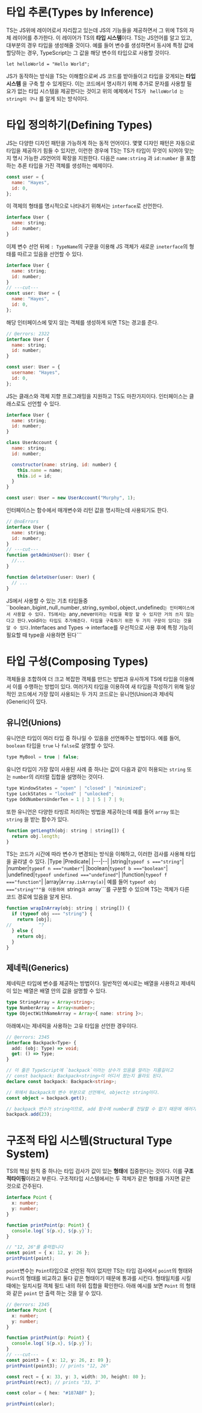 # 타입 추론(Types by Inference)

TS는 JS위에 레이어로서 자리잡고 있는데 JS의 기능들을 제공하면서 그 위에 TS의 자체 레이어를 추가한다.
이 레이어가 TS의 **타입 시스템**이다.
TS는 JS언어를 알고 있고, 대부분의 경우 타입을 생성해줄 것이다. 예를 들어 변수를 생성하면서 동시에 특정 값에 할당하는 경우, TypeScript는 그 값을 해당 변수의 타입으로 사용할 것이다.
```{.JAVASCRIPT}
let helloWorld = "Hello World";
```
JS가 동작하는 방식을 TS는 이해함으로써 JS 코드를 받아들이고 타입을 갖게되는 **타입 시스템** 을 구축 할 수 있게된다. 이는 코드에서 명시하기 위해 추가로 문자를 사용할 필요가 없는 타입 시스템을 제공한다는 것이고
위의 예제에서 TS가 ``` helloWorld 는 string이 구나``` 를 알게 되는 방식이다.

# 타입 정의하기(Defining Types)

JS는 다양한 디자인 패턴을 가능하게 하는 동적 언어이다. 몇몇 디자인 패턴은 자동으로 타입을 제공하기 힘들 수 있지만, 이런한 경우에 TS는 TS가 타입이 무엇이 되어야 맞는지 명시 가능한 JS언어의 확장을
지원한다.
다음은 ```name:string``` 과 ```id:number``` 을 포함하는 추론 타입을 가진 객체를 생성하는 예제이다.
```Javascript
const user = {
  name: "Hayes",
  id: 0,
};
```
이 객체의 형태를 명시적으로 나타내기 위해서는 ```interface```로 선언한다.
```Javascript
interface User {
  name: string;
  id: number;
}
```
이제 변수 선언 뒤에 ```: TypeName```의 구문을 이용해 JS 객체가 새로운 ```ineterface```의 형태를 따르고 있음을 선언할 수 있다.
```Javascript
interface User {
  name: string;
  id: number;
}
// ---cut---
const user: User = {
  name: "Hayes",
  id: 0,
};
```
해당 인터페이스에 맞지 않는 객체를 생성하게 되면 TS는 경고를 준다.
```Javascript
// @errors: 2322
interface User {
  name: string;
  id: number;
}

const user: User = {
  username: "Hayes",
  id: 0,
};
```
JS는 클래스와 객체 지향 프로그래밍을 지원하고 TS도 마찬가지이다. 
인터페이스는 클래스로도 선언할 수 있다.
```Javascript
interface User {
  name: string;
  id: number;
}

class UserAccount {
  name: string;
  id: number;

  constructor(name: string, id: number) {
    this.name = name;
    this.id = id;
  }
}

const user: User = new UserAccount("Murphy", 1);
```
인터페이스는 함수에서 매개변수와 리턴 값을 명시하는데 사용되기도 한다.
```Javascript
// @noErrors
interface User {
  name: string;
  id: number;
}
// ---cut---
function getAdminUser(): User {
  //...
}

function deleteUser(user: User) {
  // ...
}
```

JS에서 사용할 수 있는 기초 타입들중 ``boolean```,```bigint```,```null```,```number```,```string```,```symbol```,```object```,```undefined```는 인터페이스에서 사용할 수 있다.
TS에서는 ```any```,```never``` 이라는 타입을 확장 할 수 있지만 거의 쓰지 않는다고 한다. ```void``` 라는 타입도 추가해준다.
타입을 구축하기 위한 두 가지 구문이 있다는 것을 알 수 있다.
```Interfaces and Types -> interface를 우선적으로 사용 후에 특정 기능이 필요할 때 type을 사용하면 된다```

# 타입 구성(Composing Types)

객체들을 조합하여 더 크고 복잡한 객체를 만드는 방법과 유사하게 TS에 타입을 이용해서 이를 수행하는 방법이 있다.
여러가지 타입을 이용하여 새 타입을 작성하기 위해 일상적인 코드에서 가장 많이 사용되는 두 가지 코드로는 유니언(Union)과 제네릭(Generic)이 있다.

## 유니언(Unions)
유니언은 타입이 여러 타입 중 하나일 수 있음을 선언해주는 방법이다. 예를 들어, ```boolean``` 타입을 ```true``` 나 ```false```로 설명할 수 있다.
```Javascript
type MyBool = true | false;
```
유니언 타입이 가장 많이 사용된 사례 중 하나는 값이 다음과 같이 허용되는 ```string``` 또는 ```number```의 리터럴 집합을 설명하는 것이다.
```Javascript
type WindowStates = "open" | "closed" | "minimized";
type LockStates = "locked" | "unlocked";
type OddNumbersUnderTen = 1 | 3 | 5 | 7 | 9;
```
또한 유니언은 다양한 타빙르 처리하는 방법을 제공하는데 예를 들어 ```array``` 또는 ```string``` 을 받는 함수가 있다.
```Javascript
function getLength(obj: string | string[]) {
  return obj.length;
}
```
TS는 코드가 시간에 따라 변수가 변경되는 방식을 이해하고, 이러한 검사를 사용해 타입을 골라낼 수 있다.
|Type |Predicate|
|---|--|
|string|```typeof s ==="string"```|
|number|```typeof n ==="number"```|
|boolean|```typeof b ==="boolean"```|
|undefined|```typeof undefined ==="undefined"```|
|function|```typeof f ==="function"```|
|array|```Array.isArray(a)```|
예를 들어 ```typeof obj ==="string"""을 이용하여 ```string```과 ```array```를 구분할 수 있으며 TS는 객체가 다른 코드 경로에 있음을 알게 된다.
```Javascript
function wrapInArray(obj: string | string[]) {
  if (typeof obj === "string") {
    return [obj];
//          ^?
  } else {
    return obj;
  }
}
```

## 제네릭(Generics)

제네릭은 타입에 변수를 제공하는 방법이다.
일반적인 예시로는 배열을 사용하고 제네릭이 있는 배열은 배열 안의 값을 설명할 수 있다.
```Typescript
type StringArray = Array<string>;
type NumberArray = Array<number>;
type ObjectWithNameArray = Array<{ name: string }>;
```
아래예시는 제네릭을 사용하는 고유 타입을 선언한 경우이다.
```Typescript
// @errors: 2345
interface Backpack<Type> {
  add: (obj: Type) => void;
  get: () => Type;
}

// 이 줄은 TypeScript에 `backpack`이라는 상수가 있음을 알리는 지름길이고
// const backpack: Backpack<string>이 어디서 왔는지 몰라도 된다.
declare const backpack: Backpack<string>;

// 위에서 Backpack의 변수 부분으로 선언해서, object는 string이다.
const object = backpack.get();

// backpack 변수가 string이므로, add 함수에 number를 전달할 수 없기 때문에 에러가 발생했다.
backpack.add(23);
```

# 구조적 타입 시스템(Structural Type System)

TS의 핵심 원칙 중 하나는 타입 검사가 값이 있는 **형태**에 집중한다는 것이다. 이를 **구조적타이핑**이라고 부른다.
구조적타입 시스템에서는 두 객체가 같은 형태를 가지면 같은 것으로 간주된다.
```Typescript
interface Point {
  x: number;
  y: number;
}

function printPoint(p: Point) {
  console.log(`${p.x}, ${p.y}`);
}

// "12, 26"를 출력합니다
const point = { x: 12, y: 26 };
printPoint(point);
```

```point```변수는 ```Point```타입으로 선언된 적이 없지만 TS는 타입 검사에서 ```point```의 형태와 ```Point```의 형태를 비교하고 둘다 같은 형태이기 때문에 통과를 시킨다.
형태일치를 시킬 때에는 일치시킬 객체 필드 내의 하위 집합을 확인한다.
아래 예시를 보면 ```Point``` 의 형태와 같은 ```point``` 만 출력 하는 것을 알 수 있다.
```Typescript
// @errors: 2345
interface Point {
  x: number;
  y: number;
}

function printPoint(p: Point) {
  console.log(`${p.x}, ${p.y}`);
}
// ---cut---
const point3 = { x: 12, y: 26, z: 89 };
printPoint(point3); // prints "12, 26"

const rect = { x: 33, y: 3, width: 30, height: 80 };
printPoint(rect); // prints "33, 3"

const color = { hex: "#187ABF" };

printPoint(color);
```




























